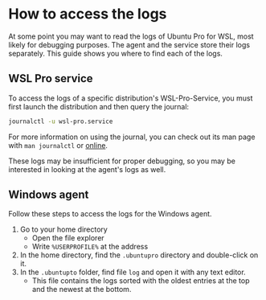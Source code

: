 # How to access the logs

At some point you may want to read the logs of Ubuntu Pro for WSL, most likely for debugging purposes. The agent and the service store their logs separately. This guide shows you where to find each of the logs.

## WSL Pro service

To access the logs of a specific distribution's WSL-Pro-Service, you must first launch the distribution and then query the journal:

```bash
journalctl -u wsl-pro.service
```

For more information on using the journal, you can check out its man page with `man journalctl` or [online](https://man7.org/linux/man-pages/man1/journalctl.1.html).

These logs may be insufficient for proper debugging, so you may be interested in looking at the agent's logs as well.

## Windows agent

Follow these steps to access the logs for the Windows agent.

1. Go to your home directory
   - Open the file explorer
   - Write `%USERPROFILE%` at the address
2. In the home directory, find the `.ubuntupro` directory and double-click on it.
2. In the `.ubuntupto` folder, find file `log` and open it with any text editor.
   - This file contains the logs sorted with the oldest entries at the top and the newest at the bottom.
